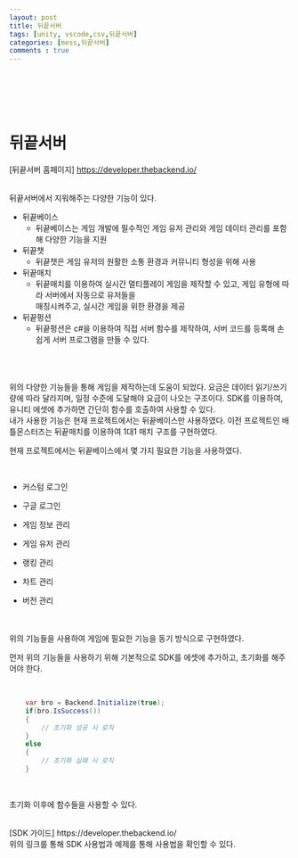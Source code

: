 ```yaml
---
layout: post
title: 뒤끝서버
tags: [unity, vscode,csv,뒤끝서버]
categories: [mess,뒤끝서버]
comments : true
---
```

<br>
<br>
<br>
<br>

# 뒤끝서버
[뒤끝서버 홈페이지] https://developer.thebackend.io/ <br>

<br>
뒤끝서버에서 지워해주는 다양한 기능이 있다. <br>

* 뒤끝베이스
    - 뒤끝베이스는 게임 개발에 필수적인 게임 유저 관리와 게임 데이터 관리를 포함해 다양한 기능을 지원
* 뒤끝챗
    - 뒤끝챗은 게임 유저의 원활한 소통 환경과 커뮤니티 형성을 위해 사용
* 뒤끝매치
    - 뒤끝매치를 이용하여 실시간 멀티플레이 게임을 제작할 수  있고, 게임 유형에 따라 서버에서 자동으로 유저들을<br>
    매칭시켜주고, 실시간 게임을 위한 환경을 제공
* 뒤끝펑션
    - 뒤끝펑션은 c#을 이용하여 직접 서버 함수를 제작하여, 서버 코드를 등록해 손쉽게 서버 프로그램을 만들 수 있다.

<br>
<br>
<br>
위의 다양한 기능들을 통해 게임을 제작하는데 도움이 되었다. 요금은 데이터 읽기/쓰기량에 따라 달라지며, 일정 수준에 도달해야 요금이 나오는 구조이다. SDK를 이용하여, 유니티 에셋에 추가하면 간단히 함수를 호출하여 사용할 수 있다.
<br>
내가 사용한 기능은 현재 프로젝트에서는 뒤끝베이스만 사용하였다. 이전 프로젝트인 배틀몬스터즈는 뒤끝매치를 이용하여 1대1 매치 구조를 구현하였다.
<br>

현재 프로젝트에서는 뒤끝베이스에서 몇 가지 필요한 기능을 사용하였다. 

<br>

* 커스텀 로그인

* 구글 로그인

* 게임 정보 관리

* 게임 유저 관리

* 랭킹 관리

* 차트 관리

* 버전 관리

<br>
<br>
위의 기능들을 사용하여 게임에 필요한 기능을 동기 방식으로 구현하였다. <br>

먼저 위의 기능들을 사용하기 위해 기본적으로 SDK를 에셋에 추가하고, 초기화를 해주어야 한다.

<BR>

~~~ cs
    var bro = Backend.Initialize(true);
    if(bro.IsSuccess())
    {
        // 초기화 성공 시 로직
    }
    else
    {
        // 초기화 실패 시 로직
    } 
~~~

<br>

초기화 이후에 함수들을 사용할 수 있다.

<br>
[SDK 가이드] https://developer.thebackend.io/

<BR>
위의 링크를 통해 SDK 사용법과 예제를 통해 사용법을 확인할 수 있다.<br>

<BR>
<br>
<br>
<br>